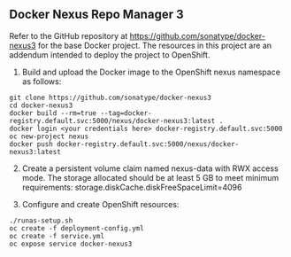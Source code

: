 Docker Nexus Repo Manager 3
------------

Refer to the GitHub repository at https://github.com/sonatype/docker-nexus3 for the base Docker project.  The resources in this project are an addendum intended to deploy the project to OpenShift.

1. Build and upload the Docker image to the OpenShift nexus namespace as follows:
```
git clone https://github.com/sonatype/docker-nexus3
cd docker-nexus3
docker build --rm=true --tag=docker-registry.default.svc:5000/nexus/docker-nexus3:latest .
docker login <your credentials here> docker-registry.default.svc:5000
oc new-project nexus
docker push docker-registry.default.svc:5000/nexus/docker-nexus3:latest
```

2. Create a persistent volume claim named nexus-data with RWX access mode.
The storage allocated should be at least 5 GB to meet minimum requirements:
storage.diskCache.diskFreeSpaceLimit=4096

3. Configure and create OpenShift resources:
```
./runas-setup.sh
oc create -f deployment-config.yml
oc create -f service.yml
oc expose service docker-nexus3
```
